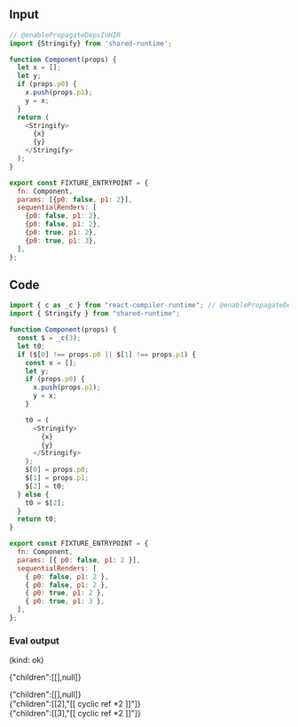 
## Input

```javascript
// @enablePropagateDepsInHIR
import {Stringify} from 'shared-runtime';

function Component(props) {
  let x = [];
  let y;
  if (props.p0) {
    x.push(props.p1);
    y = x;
  }
  return (
    <Stringify>
      {x}
      {y}
    </Stringify>
  );
}

export const FIXTURE_ENTRYPOINT = {
  fn: Component,
  params: [{p0: false, p1: 2}],
  sequentialRenders: [
    {p0: false, p1: 2},
    {p0: false, p1: 2},
    {p0: true, p1: 2},
    {p0: true, p1: 3},
  ],
};

```

## Code

```javascript
import { c as _c } from "react-compiler-runtime"; // @enablePropagateDepsInHIR
import { Stringify } from "shared-runtime";

function Component(props) {
  const $ = _c(3);
  let t0;
  if ($[0] !== props.p0 || $[1] !== props.p1) {
    const x = [];
    let y;
    if (props.p0) {
      x.push(props.p1);
      y = x;
    }

    t0 = (
      <Stringify>
        {x}
        {y}
      </Stringify>
    );
    $[0] = props.p0;
    $[1] = props.p1;
    $[2] = t0;
  } else {
    t0 = $[2];
  }
  return t0;
}

export const FIXTURE_ENTRYPOINT = {
  fn: Component,
  params: [{ p0: false, p1: 2 }],
  sequentialRenders: [
    { p0: false, p1: 2 },
    { p0: false, p1: 2 },
    { p0: true, p1: 2 },
    { p0: true, p1: 3 },
  ],
};

```
      
### Eval output
(kind: ok) <div>{"children":[[],null]}</div>
<div>{"children":[[],null]}</div>
<div>{"children":[[2],"[[ cyclic ref *2 ]]"]}</div>
<div>{"children":[[3],"[[ cyclic ref *2 ]]"]}</div>